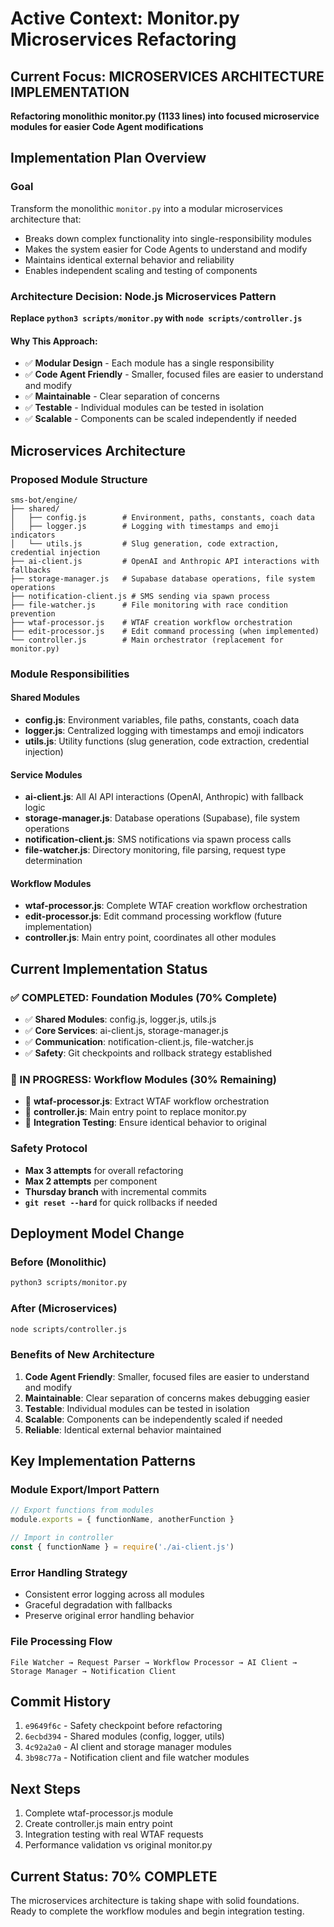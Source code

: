 # Active Context: Monitor.py Microservices Refactoring

## Current Focus: MICROSERVICES ARCHITECTURE IMPLEMENTATION
**Refactoring monolithic monitor.py (1133 lines) into focused microservice modules for easier Code Agent modifications**

## Implementation Plan Overview

### Goal
Transform the monolithic `monitor.py` into a modular microservices architecture that:
- Breaks down complex functionality into single-responsibility modules
- Makes the system easier for Code Agents to understand and modify
- Maintains identical external behavior and reliability
- Enables independent scaling and testing of components

### Architecture Decision: Node.js Microservices Pattern
**Replace `python3 scripts/monitor.py` with `node scripts/controller.js`**

#### Why This Approach:
- ✅ **Modular Design** - Each module has a single responsibility
- ✅ **Code Agent Friendly** - Smaller, focused files are easier to understand and modify
- ✅ **Maintainable** - Clear separation of concerns
- ✅ **Testable** - Individual modules can be tested in isolation
- ✅ **Scalable** - Components can be scaled independently if needed

## Microservices Architecture

### Proposed Module Structure
```
sms-bot/engine/
├── shared/
│   ├── config.js        # Environment, paths, constants, coach data
│   ├── logger.js        # Logging with timestamps and emoji indicators  
│   └── utils.js         # Slug generation, code extraction, credential injection
├── ai-client.js         # OpenAI and Anthropic API interactions with fallbacks
├── storage-manager.js   # Supabase database operations, file system operations
├── notification-client.js # SMS sending via spawn process
├── file-watcher.js      # File monitoring with race condition prevention
├── wtaf-processor.js    # WTAF creation workflow orchestration
├── edit-processor.js    # Edit command processing (when implemented)
└── controller.js        # Main orchestrator (replacement for monitor.py)
```

### Module Responsibilities

#### Shared Modules
- **config.js**: Environment variables, file paths, constants, coach data
- **logger.js**: Centralized logging with timestamps and emoji indicators
- **utils.js**: Utility functions (slug generation, code extraction, credential injection)

#### Service Modules  
- **ai-client.js**: All AI API interactions (OpenAI, Anthropic) with fallback logic
- **storage-manager.js**: Database operations (Supabase), file system operations
- **notification-client.js**: SMS notifications via spawn process calls
- **file-watcher.js**: Directory monitoring, file parsing, request type determination

#### Workflow Modules
- **wtaf-processor.js**: Complete WTAF creation workflow orchestration
- **edit-processor.js**: Edit command processing workflow (future implementation)
- **controller.js**: Main entry point, coordinates all other modules

## Current Implementation Status

### ✅ COMPLETED: Foundation Modules (70% Complete)
- ✅ **Shared Modules**: config.js, logger.js, utils.js
- ✅ **Core Services**: ai-client.js, storage-manager.js
- ✅ **Communication**: notification-client.js, file-watcher.js
- ✅ **Safety**: Git checkpoints and rollback strategy established

### 🔄 IN PROGRESS: Workflow Modules (30% Remaining)
- 🔄 **wtaf-processor.js**: Extract WTAF workflow orchestration
- 🔄 **controller.js**: Main entry point to replace monitor.py
- 🔄 **Integration Testing**: Ensure identical behavior to original

### Safety Protocol
- **Max 3 attempts** for overall refactoring
- **Max 2 attempts** per component
- **Thursday branch** with incremental commits
- **`git reset --hard`** for quick rollbacks if needed

## Deployment Model Change

### Before (Monolithic)
```bash
python3 scripts/monitor.py
```

### After (Microservices)
```bash
node scripts/controller.js
```

### Benefits of New Architecture
1. **Code Agent Friendly**: Smaller, focused files are easier to understand and modify
2. **Maintainable**: Clear separation of concerns makes debugging easier
3. **Testable**: Individual modules can be tested in isolation
4. **Scalable**: Components can be independently scaled if needed
5. **Reliable**: Identical external behavior maintained

## Key Implementation Patterns

### Module Export/Import Pattern
```javascript
// Export functions from modules
module.exports = { functionName, anotherFunction }

// Import in controller
const { functionName } = require('./ai-client.js')
```

### Error Handling Strategy
- Consistent error logging across all modules
- Graceful degradation with fallbacks
- Preserve original error handling behavior

### File Processing Flow
```
File Watcher → Request Parser → Workflow Processor → AI Client → Storage Manager → Notification Client
```

## Commit History
1. `e9649f6c` - Safety checkpoint before refactoring
2. `6ecbd394` - Shared modules (config, logger, utils)
3. `4c92a2a0` - AI client and storage manager modules
4. `3b98c77a` - Notification client and file watcher modules

## Next Steps
1. Complete wtaf-processor.js module
2. Create controller.js main entry point
3. Integration testing with real WTAF requests
4. Performance validation vs original monitor.py

## Current Status: 70% COMPLETE
The microservices architecture is taking shape with solid foundations. Ready to complete the workflow modules and begin integration testing. 